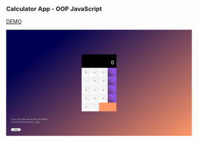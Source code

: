 ### Calculator App - OOP JavaScript

[DEMO](https://js-calculator-js.netlify.app)


![](images/calc.screen.png)